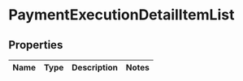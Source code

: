 
# PaymentExecutionDetailItemList

## Properties
Name | Type | Description | Notes
------------ | ------------- | ------------- | -------------




